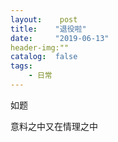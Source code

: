 ```yaml
---
layout:    post
title:    "退役啦"
date:     "2019-06-13"
header-img:""
catalog:  false
tags:
    - 日常
---
```

如题

意料之中又在情理之中
